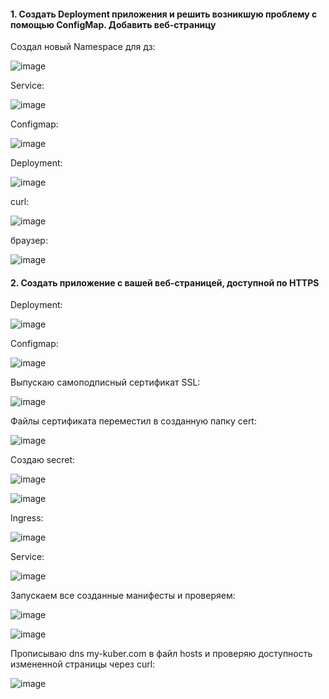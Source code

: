 #### 1. Создать Deployment приложения и решить возникшую проблему с помощью ConfigMap. Добавить веб-страницу

Создал новый Namespace для дз:

![image](https://github.com/inyushov/devops-netology/assets/127683348/ded02b93-efdf-437f-bdf3-58e8df867c3e)

Service:

![image](https://github.com/inyushov/devops-netology/assets/127683348/c63e7e6e-2102-41f9-b7f5-ffdc982284dc)

Configmap:

![image](https://github.com/inyushov/devops-netology/assets/127683348/484df597-1319-4ce6-a6a7-1a85e2c711cc)

Deployment:

![image](https://github.com/inyushov/devops-netology/assets/127683348/bac80cec-3d2a-4f0a-a02c-7544040d3d4a)

curl:

![image](https://github.com/inyushov/devops-netology/assets/127683348/ff1f0e31-29e0-4785-a970-98400de2513e)

браузер:

![image](https://github.com/inyushov/devops-netology/assets/127683348/74f106fc-e0c4-48b8-9aff-b9eab4d1c9fd)

#### 2. Создать приложение с вашей веб-страницей, доступной по HTTPS

Deployment:

![image](https://github.com/inyushov/devops-netology/assets/127683348/081bc4a7-97cc-4bf2-92a5-8175a5e07692)

Configmap:

![image](https://github.com/inyushov/devops-netology/assets/127683348/02dd3585-6dbe-46ce-800b-19f4787a2dc3)

Выпускаю самоподписный сертификат SSL:

![image](https://github.com/inyushov/devops-netology/assets/127683348/6fe02df3-19c3-4077-9045-a03c92d4898d)

Файлы сертификата переместил в созданную папку cert:

![image](https://github.com/inyushov/devops-netology/assets/127683348/c5e7aff4-0db0-4a66-9a22-cb43ff21df92)

Создаю secret:

![image](https://github.com/inyushov/devops-netology/assets/127683348/9a84b821-616d-4f2b-92ef-c6061215f07d)

![image](https://github.com/inyushov/devops-netology/assets/127683348/9a146ee9-6b7b-4c12-bed1-9a38e3573412)


Ingress:

![image](https://github.com/inyushov/devops-netology/assets/127683348/31884a82-5bea-4d3c-9e42-f847b5101b7d)

Service:

![image](https://github.com/inyushov/devops-netology/assets/127683348/14b857f7-4910-4fae-84db-63f6862591d6)

Запускаем все созданные манифесты и проверяем:

![image](https://github.com/inyushov/devops-netology/assets/127683348/7ee07612-8572-4b4e-8787-758e54c894a5)

![image](https://github.com/inyushov/devops-netology/assets/127683348/0c8a1191-dde3-4ea1-9e3b-3eafe7615ea1)

Прописываю dns my-kuber.com в файл hosts и проверяю доступность измененной страницы через curl:

![image](https://github.com/inyushov/devops-netology/assets/127683348/d471a512-b3ee-4464-adb3-9a41698423c3)











